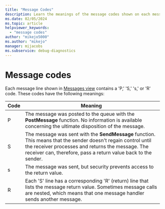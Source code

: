 ```yaml
---
title: "Message Codes"
description: Learn the meanings of the message codes shown on each message line of Messages View.
ms.date: 02/05/2024
ms.topic: article
helpviewer_keywords:
  - "message codes"
author: "mikejo5000"
ms.author: "mikejo"
manager: mijacobs
ms.subservice: debug-diagnostics
---
```


# Message codes

Each message line shown in [Messages view](../debugger/how-to-use-messages-view.md) contains a 'P,' 'S,' 's,' or 'R' code. These codes have the following meanings:

|Code|Meaning|
|----------|-------------|
|P|The message was posted to the queue with the **PostMessage** function. No information is available concerning the ultimate disposition of the message.|
|S|The message was sent with the **SendMessage** function. This means that the sender doesn't regain control until the receiver processes and returns the message. The receiver can, therefore, pass a return value back to the sender.|
|s|The message was sent, but security prevents access to the return value.|
|R|Each 'S' line has a corresponding 'R' (return) line that lists the message return value. Sometimes message calls are nested, which means that one message handler sends another message.|
